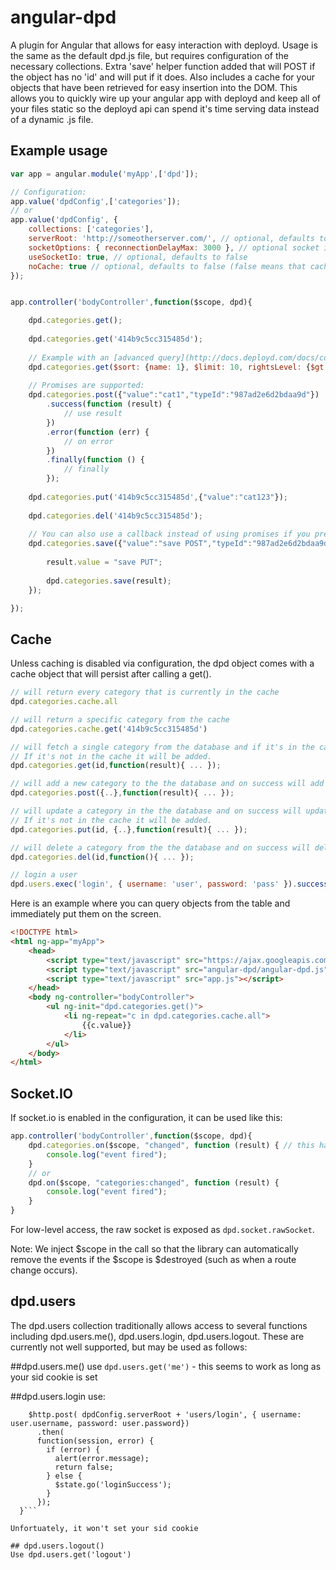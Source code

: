 angular-dpd
=================

A plugin for Angular that allows for easy interaction with deployd.
Usage is the same as the default dpd.js file, but requires configuration of the necessary collections.
Extra 'save' helper function added that will POST if the object has no 'id' and will put if it does.
Also includes a cache for your objects that have been retrieved for easy insertion into the DOM.
This allows you to quickly wire up your angular app with deployd and keep all of your files static so the deployd api can spend it's time serving data instead of a dynamic .js file.

Example usage
---------------------

```javascript
var app = angular.module('myApp',['dpd']);

// Configuration:
app.value('dpdConfig',['categories']);
// or
app.value('dpdConfig', { 
	collections: ['categories'], 
	serverRoot: 'http://someotherserver.com/', // optional, defaults to same server
	socketOptions: { reconnectionDelayMax: 3000 }, // optional socket io additional configuration
	useSocketIo: true, // optional, defaults to false
	noCache: true // optional, defaults to false (false means that caching is enabled, true means it disabled)
});


app.controller('bodyController',function($scope, dpd){

	dpd.categories.get();
	
	dpd.categories.get('414b9c5cc315485d');
	
	// Example with an [advanced query](http://docs.deployd.com/docs/collections/reference/querying-collections.md#s-Advanced%20Queries-2035):
	dpd.categories.get($sort: {name: 1}, $limit: 10, rightsLevel: {$gt:0}};
	
	// Promises are supported:
	dpd.categories.post({"value":"cat1","typeId":"987ad2e6d2bdaa9d"})
		.success(function (result) {
			// use result
		})
		.error(function (err) {
			// on error
		})
		.finally(function () {
			// finally
		});
	
	dpd.categories.put('414b9c5cc315485d',{"value":"cat123"});
	
	dpd.categories.del('414b9c5cc315485d');
	
	// You can also use a callback instead of using promises if you prefer:
	dpd.categories.save({"value":"save POST","typeId":"987ad2e6d2bdaa9d"},function(result){
	
		result.value = "save PUT";
		
		dpd.categories.save(result);
	});

});
```

Cache
---------------------

Unless caching is disabled via configuration, the dpd object comes with a cache object that will persist after calling a get().

```javascript	
// will return every category that is currently in the cache
dpd.categories.cache.all 

// will return a specific category from the cache
dpd.categories.cache.get('414b9c5cc315485d') 

// will fetch a single category from the database and if it's in the cache, update the cached item.
// If it's not in the cache it will be added.
dpd.categories.get(id,function(result){ ... });

// will add a new category to the the database and on success will add it to the cache
dpd.categories.post({..},function(result){ ... });

// will update a category in the the database and on success will update it in the cache 
// If it's not in the cache it will be added.
dpd.categories.put(id, {..},function(result){ ... });

// will delete a category from the the database and on success will delete it from the cache
dpd.categories.del(id,function(){ ... });

// login a user
dpd.users.exec('login', { username: 'user', password: 'pass' }).success(function(session) { }).error(function(err) { });
```

Here is an example where you can query objects from the table and immediately put them on the screen.

```html
<!DOCTYPE html>
<html ng-app="myApp">
	<head>
		<script type="text/javascript" src="https://ajax.googleapis.com/ajax/libs/angularjs/1.0.6/angular.min.js"></script>
		<script type="text/javascript" src="angular-dpd/angular-dpd.js"></script>
		<script type="text/javascript" src="app.js"></script>
	</head>
	<body ng-controller="bodyController">
		<ul ng-init="dpd.categories.get()">
			<li ng-repeat="c in dpd.categories.cache.all">
				{{c.value}}
			</li>
		</ul>
	</body>
</html>
```
	
Socket.IO
---------------------

If socket.io is enabled in the configuration, it can be used like this:

```javascript
app.controller('bodyController',function($scope, dpd){
	dpd.categories.on($scope, "changed", function (result) { // this handles "categories:changed"
		console.log("event fired");
	}
	// or
	dpd.on($scope, "categories:changed", function (result) {
		console.log("event fired");
	}
}
```

For low-level access, the raw socket is exposed as `dpd.socket.rawSocket`.

Note: We inject $scope in the call so that the library can automatically remove the events if the $scope is $destroyed (such as when a route change occurs).
	
dpd.users
---------------------
The dpd.users collection traditionally allows access to several functions including
dpd.users.me(), dpd.users.login, dpd.users.logout.  These are currently not well supported, but may be used as follows:

##dpd.users.me()
use ```dpd.users.get('me')``` - this seems to work as long as your sid cookie is set

##dpd.users.login
use:
```function login(user){
    $http.post( dpdConfig.serverRoot + 'users/login', { username: user.username, password: user.password})
      .then(
      function(session, error) {
        if (error) {
          alert(error.message);
          return false;
        } else {
          $state.go('loginSuccess');
        }
      });
  }```

Unfortuately, it won't set your sid cookie

## dpd.users.logout()
Use dpd.users.get('logout')
